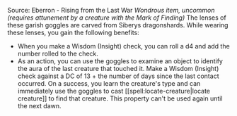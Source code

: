 Source: Eberron - Rising from the Last War
*Wondrous item, uncommon (requires attunement by a creature with the Mark of Finding)*
The lenses of these garish goggles are carved from Siberys dragonshards. While wearing these lenses, you gain the following benefits:
* When you make a Wisdom (Insight) check, you can roll a d4 and add the number rolled to the check.
* As an action, you can use the goggles to examine an object to identify the aura of the last creature that touched it. Make a Wisdom (Insight) check against a DC of 13 + the number of days since the last contact occurred. On a success, you learn the creature's type and can immediately use the goggles to cast [[spell:locate-creature|locate creature]] to find that creature. This property can't be used again until the next dawn.